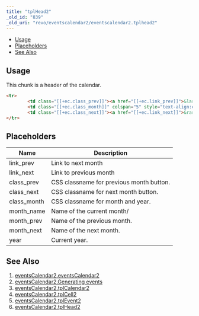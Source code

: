 ```yaml
---
title: "tplHead2"
_old_id: "839"
_old_uri: "revo/eventscalendar2/eventscalendar2.tplhead2"
---
```


- [Usage](#usage)
- [Placeholders](#placeholders)
- [See Also](#see-also)



## Usage

This chunk is a header of the calendar.

``` html 
<tr>
        <td class="[[+ec.class_prev]]"><a href="[[+ec.link_prev]]">&larr;</a></td>
        <td class="[[+ec.class_month]]" colspan="5" style="text-align:center;"><strong>[[+ec.month_name]] [[+ec.year]]</strong></td>
        <td class="[[+ec.class_next]]"><a href="[[+ec.link_next]]">&rarr;</a></td>
</tr>
```

## Placeholders

| Name         | Description                              |
| ------------ | ---------------------------------------- |
| link\_prev   | Link to next month                       |
| link\_next   | Link to previous month                   |
| class\_prev  | CSS classname for previous month button. |
| class\_next  | CSS classname for next month button.     |
| class\_month | CSS classname for month and year.        |
| month\_name  | Name of the current month/               |
| month\_prev  | Name of the previous month.              |
| month\_next  | Name of the next month.                  |
| year         | Current year.                            |

## See Also 

1. [eventsCalendar2.eventsCalendar2](/extras/eventscalendar2/eventscalendar2.eventscalendar2)
2. [eventsCalendar2.Generating events](/extras/eventscalendar2/eventscalendar2.generating-events)
3. [eventsCalendar2.tplCalendar2](/extras/eventscalendar2/eventscalendar2.tplcalendar2)
4. [eventsCalendar2.tplCell2](/extras/eventscalendar2/eventscalendar2.tplcell2)
5. [eventsCalendar2.tplEvent2](/extras/eventscalendar2/eventscalendar2.tplevent2)
6. [eventsCalendar2.tplHead2](/extras/eventscalendar2/eventscalendar2.tplhead2)